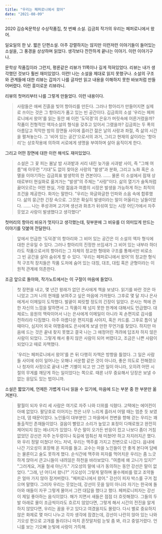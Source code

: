 ```yaml
---
title: "우리는 페퍼로니에서 왔어"
date: "2021-08-09"
---
```


2020 김승옥문학상 수상작품집, 첫 번째 소설. 김금희 작가의 우리는 페퍼로니에서 왔어.

일요일의 한 낮. 짧은 단편소설. 아주 강렬하지는 않지만 이런저런 이야기들이 들어있는 소설을, 그 풍경을 상상하며 읽었다. 생각보다 잔잔하게 끝나는 이야기. 이런 이야기구나.

문학상 작품집이라 그런지, 평론같은 리뷰가 11쪽이나 길게 적혀있었다. 리뷰는 내가 생각했던 것보다 훨씬 재미있었다. 이런! 나는 소설을 제대로 읽지 못했구나. 소설의 구조와 관계들에 대한 리뷰는 갑자기 나를 글자만 읽고 내용을 이해하지 못한 바보처럼 만들어버렸다. 이런 흥미로운 리뷰라니.

리뷰의 첫머리부터 나를 그렇게 만들었다. 이런 내용이다.

> 사람들은 애써 진흙을 빚어 항아리를 만든다. 그러나 항아리가 만들어지면 실제로 쓰이는 것은 그 항아리가 품고 있는 빈 공간이다. 김금희의 소설 '우리는 페퍼로니에서 왔어'를 읽는 동안 왜 이런 '도덕경'의 은유가 머릿속에 어른거렸을까? 작품이 전형적인 액자소설의 형식을 갖추고 있어서 그랬을까? 김금희는 두 폭의 아름답고 적막한 밤의 장면들 사이에 흘러간 젊은 날의 사랑과 좌절, 즉 삶의 시간을 펼쳐놓는다. 그 '비어 있는 공간'으로서의 과거, 그리고 현재의 삶이라는 '항아리'는 상호작용에 의하여 서로에게 생명을 부여하며 살아 움직이게 한다.

그리고 어떤 장면에 대한 이런 해석도 재미있었다.

> 소설은 그 꽃 피는 봄날 밤 사과밭과 서리 내린 늦가을 사과밭 사이, 즉 "그해 여름"에 아무런 "기대"도 없이 찾아온 사랑의 "발생"과 분화, 그리고 노화 혹은 소멸을 이야기하는 김금희표 발생학의 한 견본이다. ...... 물론 이 소설에서 잠재 상태로부터 현실화로 옮겨가는 "발생"의 주체는 "사랑"이다. 삶의 열기가 술독처럼 끓어오르는 어떤 현실, 가령 젊음과 여름의 시장은 발생을 가능하게 하는 최적의 조건을 제공한다. 화자는 말한다. "우리는 와글와글한 인파와 소음 속에 합류했다. 삶의 뭉근한 긴장 속으로. 그것은 확실히 발생이라는 말이 어울리는 날들이었다. ...... 나는 푸성귀며 고기며 생선과 화초가 뒤섞여 있는 시장 어딘가에서 자주 웃었고 사랑이 발생했다고 생각했다"

첫머리의 항아리 비유가 멋지다고 생각했는데, 뒷부분에 그 비유를 더 의미있게 만드는 이야기를 덧붙여 전달한다.

> 앞에서 언급한 '도덕경'의 항아리와 그 비어 있는 공간은 이 소설의 액자 형식에 대한 은유일 수 있다. 그러나 항아리의 진정한 쓰임새가 그 비어 있는 내부라 하더라도 작품으로서의 항아리는 그 자체의 정교한 형태와 구조를 통해서만 비로소 그 빈 공간을 살아 숨쉬게 할 수 있다. '우리는 페퍼로니에서 왔어'의 정교한 형식적 구조적 장치들은 작품 도처에 숨어 있는 대칭, 대조, 대립 혹은 균형이라는 이원적 관계에 의존한다.

조금 앞으로 돌아와, 작가노트에서는 이 구절이 마음에 들었다.

> 첫 장편을 내고, 몇 년간 왕래가 없던 은사에게 책을 보냈다. 읽기를 바란 것은 아니었고 그저 나의 현재를 보여주고 싶은 마음에 가까웠다. 그후로 몇 달 지나 은사에게서 이메일이 도착했다. 발끝이 찌릿할 정도의 긴장이 일었다. 은사는 책에 관한 자신의 느낌을 말하면서 그 작품이 채 넘지 못한 한계에 대해서도 언급했다. 대체로느 응원의 맥락이어서 나는 은사에게 이메일이 아니라 꼭 손편지로 감사를 전하리라 다짐했다. 아주 아름다운 편지지를 사야지, 혹은 카드를. 그후로 틈이 날 때마다, 심지어 외국 여행중에도 은사에게 보낼 만한 무언가를 찾았다. 하지만 마음에 드는 것은 끝내 찾지 못했고 결국 나는 그 애정어린 격려에 답조차 하지 않은 사람이 되었다. 그렇게 해서 좋지 않은 사람이 되어 버렸다고, 조금은 나쁜 사람이 되었다고 때로 자책했다.

> '우리는 페퍼로니에서 왔어'를 쓴 뒤 다행히 자책은 방향을 틀었다. 그 일은 사람들 사이에 쉬이 일어나는 오해나 서운함 같은 것이 아니라, 좋은 의도로 전해졌으나 청자의 사정으로 끝내 나쁜 기별이 되고 만 그런 일이 아니라, 오히려 어떤 시절의 무게를 깨닫게 하는 일이었다는 쪽으로. 때론 너무 중요해서 당장은 보낼 수 없는 응답도 있는 법이니까.

소설은 짧았기에, 언제든 가볍게 다시 읽을 수 있기에, 마음에 드는 부분 중 한 부분만 옮겨본다.

> 팔월이 되자 우리 세 사람은 여기로 자주 나와 더위를 식혔다. 고택에는 에어컨이 아예 없었다. 팔당호로 이어지는 천은 너무 느리게 흘러서 어떨 때는 멈춘 듯 보였는데, 댐 때문이었다. 노인들이 대부분인 그 마을에서 천변을 향해 걷는 우리는 꽤 돌출적인 존재들이었다. 걸음이 빨랐고 소리가 높았고 표정이 다채로웠고 완전히 제어되지 않는 에너지가 있었다. 무슨 말이 오가든 반응이 컸고 나보다 좀더 거침없었던 강선은 자주 논두렁이나 둑길에 멈춰선 채 미쳤어! 하고 자지러지곤 했다. 와 우리 정말 미쳤다!
> 어느 저녁, 우리는 맥주를 가지고 천변으로 나갔다. 읍내에 나간 기오성이 포장해 온 피자를 들고. 교수는 마을 노인들이 안 좋게 본다며 담배는 물론이고 술도 못하게 했다. 순식간에 맥주와 피자를 먹어치운 우리는 좀 느긋하게 앉아서 큰고니들이 내려않은 하천을 바라보았다. 
> "여름에 왜 고니가 있지?" 
> "그러게요, 겨울 철새 아닌가." 
> 기오성의 말에 내가 동의하는 동안 강선은 말이 없었다.
> "그래, 넌 어디서 왔니?"
> 기오성이 그렇게 말하며 물수제비를 떴고 조약돌은 얼마 가지 않아 잠겨버렸다.
> "페퍼로니에서 왔어."
> 강선이 피자 박스를 구겨 접으며 말했다. 그러자 우리는 웃었는데, 강선이 웃을 일이 아니라 자기는 한국에 돌아와 애들이 자꾸 그렇게 물어서 그런 대답을 했다고 했다. 페퍼로니피자는 강선이 제일 좋아하는 음식이었다. 해가 지면서 새들은 점점 더 흐릿해졌다. 그들의 두 발 아래로 물이 조금씩이라도 흐르지 않았다면, 그렇게 해서 시간의 전진을 알게 하지 않았다면, 우리는 꿈을 꾸고 있다고 여겼을지도 몰랐다. 다시 별로 중요하지 않은 화제로 몇 마디 나누고 각자 생각에 잠겼는데, 강선이 나란히 앉아 있는 나와 기오성 편으로 고개를 돌리더니 마치 혼잣말처럼 눈빛 좀 봐, 라고 중얼거렸다. 언니를 보는 기오빠 눈빛에 사랑이 가득해.